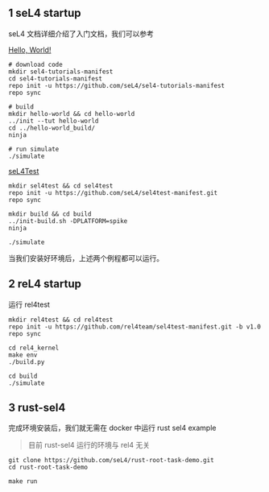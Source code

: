 ## 1 seL4 startup

seL4 文档详细介绍了入门文档，我们可以参考

[Hello, World!](https://docs.sel4.systems/Tutorials/hello-world.html)

```
# download code
mkdir sel4-tutorials-manifest
cd sel4-tutorials-manifest
repo init -u https://github.com/seL4/sel4-tutorials-manifest
repo sync

# build
mkdir hello-world && cd hello-world
../init --tut hello-world
cd ../hello-world_build/
ninja

# run simulate
./simulate
```

[seL4Test](https://docs.sel4.systems/projects/sel4test/)

```
mkdir sel4test && cd sel4test
repo init -u https://github.com/seL4/sel4test-manifest.git
repo sync

mkdir build && cd build
../init-build.sh -DPLATFORM=spike
ninja

./simulate
```

当我们安装好环境后，上述两个例程都可以运行。

## 2 reL4 startup

运行 rel4test

```
mkdir rel4test && cd rel4test
repo init -u https://github.com/rel4team/sel4test-manifest.git -b v1.0
repo sync

cd rel4_kernel
make env
./build.py

cd build
./simulate
```

## 3 rust-sel4

完成环境安装后，我们就无需在 docker 中运行 rust sel4 example

> 目前 rust-sel4 运行的环境与 rel4 无关

```
git clone https://github.com/seL4/rust-root-task-demo.git
cd rust-root-task-demo

make run
```
